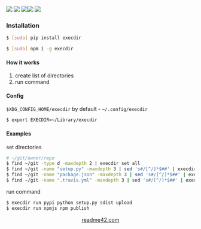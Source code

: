<!--
https://readme42.com
-->



[![](https://img.shields.io/badge/OS-Unix-blue.svg?longCache=True)]()
[![](https://img.shields.io/pypi/v/execdir.svg?maxAge=3600)](https://pypi.org/project/execdir/)
[![](https://img.shields.io/npm/v/execdir.svg?maxAge=3600)](https://www.npmjs.com/package/execdir)[![](https://img.shields.io/badge/License-Unlicense-blue.svg?longCache=True)](https://unlicense.org/)
[![](https://github.com/andrewp-as-is/execdir/workflows/tests42/badge.svg)](https://github.com/andrewp-as-is/execdir/actions)

### Installation
```bash
$ [sudo] pip install execdir
```

```bash
$ [sudo] npm i -g execdir
```

#### How it works
1.  create list of directories
2.  run command

#### Config
`$XDG_CONFIG_HOME/execdir` by default - `~/.config/execdir`

```bash
$ export EXECDIR=~/Library/execdir
```

#### Examples
set directories
```bash
# ~/git/owner/repo
$ find ~/git -type d -maxdepth 2 | execdir set all
$ find ~/git -name "setup.py" -maxdepth 3 | sed 's#/[^/]*$##' | execdir set pypi
$ find ~/git -name "package.json" -maxdepth 3 | sed 's#/[^/]*$##' | execdir set npmjs
$ find ~/git -name ".travis.yml" -maxdepth 3 | sed 's#/[^/]*$##' | execdir set travis
```

run command
```bash
$ execdir run pypi python setup.py sdist upload
$ execdir run npmjs npm publish
```

<p align="center">
    <a href="https://readme42.com/">readme42.com</a>
</p>